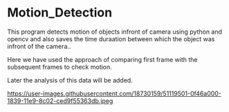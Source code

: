 # Motion_Detection

This program detects motion of objects infront of camera using python and opencv and also saves the time duraation between which the object was infront of the camera..

Here we have used the approach of comparing first frame with the subsequent frames to check motion.

Later the analysis of this data will be added.


https://user-images.githubusercontent.com/18730159/51119501-0f46a000-1839-11e9-8c02-ced9f55363db.jpeg
